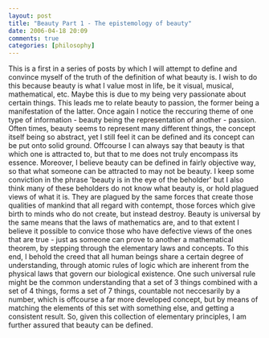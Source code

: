 ```yaml
---
layout: post
title: "Beauty Part 1 - The epistemology of beauty"
date: 2006-04-18 20:09
comments: true
categories: [philosophy]
---
```

This is a first in a series of posts by which I will attempt to define and convince myself of the truth of the definition of what beauty is. I wish to do this because beauty is what I value most in life, be it visual, musical, mathematical, etc. Maybe this is due to my being very passionate about certain things. This leads me to relate beauty to passion, the former being a manifestation of the latter. Once again I notice the reccuring theme of one type of information - beauty being the representation of another - passion. Often times, beauty seems to represent many different things, the concept itself being so abstract, yet I still feel it can be defined and its concept can be put onto solid ground. Offcourse I can always say that beauty is that which one is attracted to, but that to me does not truly encompass its essence. Moreover, I believe beauty can be defined in fairly objective way, so that what someone can be attracted to may not be beauty. I keep some conviction in the phrase 'beauty is in the eye of the beholder' but I also think many of these beholders do not know what beauty is, or hold plagued views of what it is. They are plagued by the same forces that create those qualities of mankind that all regard with contempt, those forces which give birth to minds who do not create, but instead destroy. Beauty is universal by the same means that the laws of mathematics are, and to that extent I believe it possible to convice those who have defective views of the ones that are true - just as someone can prove to another a mathematical theorem, by stepping through the elementary laws and concepts. To this end, I behold the creed that all human beings share a certain degree of understanding, through atomic rules of logic which are inherent from the physical laws that govern our biological existence. One such universal rule might be the common understanding that a set of 3 things combined with a set of 4 things, forms a set of 7 things, countable not neccesarily by a number, which is offcourse a far more developed concept, but by means of matching the elements of this set with something else, and getting a consistent result. So, given this collection of elementary principles, I am further assured that beauty can be defined.